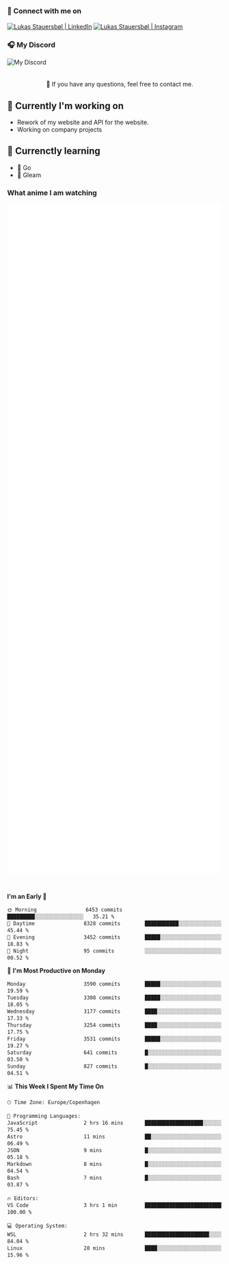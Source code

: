 ### 🔗 Connect with me on
<a href="https://www.instagram.com/lukas_stauersbol" target="_blank"><img align="center" src="https://raw.githubusercontent.com/stauersbol/stauersbol/main/images/instagram.svg" alt="Lukas Stauersbøl | LinkedIn" width="30px"/></a>
<a href="https://www.linkedin.com/in/lukas-stauersbol/" target="_blank"><img align="center" src="https://raw.githubusercontent.com/stauersbol/stauersbol/main/images/linkedin.svg" alt="Lukas Stauersbøl | Instagram" width="30px"/></a>

<p align="center">
 <h3>🎧 My Discord</h3>
 <img align="left" height="55px" src="https://discord.c99.nl/widget/theme-2/147806323323568128.png" alt="My Discord" />
</p>

<br/>
<br/>
<br/>
💬 If you have any questions, feel free to contact me.

## 🔭 Currently I'm working on
- Rework of my website and API for the website.
- Working on company projects
 
## 🌱 Currenctly learning
- 💙 Go
- 💜 Gleam

### What anime I am watching
<a href="https://anilist.co/user/slashiy/" align="center"><img align="center" width="500px" src="metrics.plugin.personal.anilist.svg" /></a>

<br/>

<!--START_SECTION:waka-->
**I'm an Early 🐤** 

```text
🌞 Morning                6453 commits        █████████░░░░░░░░░░░░░░░░   35.21 % 
🌆 Daytime                8328 commits        ███████████░░░░░░░░░░░░░░   45.44 % 
🌃 Evening                3452 commits        █████░░░░░░░░░░░░░░░░░░░░   18.83 % 
🌙 Night                  95 commits          ░░░░░░░░░░░░░░░░░░░░░░░░░   00.52 % 
```
📅 **I'm Most Productive on Monday** 

```text
Monday                   3590 commits        █████░░░░░░░░░░░░░░░░░░░░   19.59 % 
Tuesday                  3308 commits        █████░░░░░░░░░░░░░░░░░░░░   18.05 % 
Wednesday                3177 commits        ████░░░░░░░░░░░░░░░░░░░░░   17.33 % 
Thursday                 3254 commits        ████░░░░░░░░░░░░░░░░░░░░░   17.75 % 
Friday                   3531 commits        █████░░░░░░░░░░░░░░░░░░░░   19.27 % 
Saturday                 641 commits         █░░░░░░░░░░░░░░░░░░░░░░░░   03.50 % 
Sunday                   827 commits         █░░░░░░░░░░░░░░░░░░░░░░░░   04.51 % 
```


📊 **This Week I Spent My Time On** 

```text
🕑︎ Time Zone: Europe/Copenhagen

💬 Programming Languages: 
JavaScript               2 hrs 16 mins       ███████████████████░░░░░░   75.45 % 
Astro                    11 mins             ██░░░░░░░░░░░░░░░░░░░░░░░   06.49 % 
JSON                     9 mins              █░░░░░░░░░░░░░░░░░░░░░░░░   05.18 % 
Markdown                 8 mins              █░░░░░░░░░░░░░░░░░░░░░░░░   04.54 % 
Bash                     7 mins              █░░░░░░░░░░░░░░░░░░░░░░░░   03.87 % 

🔥 Editors: 
VS Code                  3 hrs 1 min         █████████████████████████   100.00 % 

💻 Operating System: 
WSL                      2 hrs 32 mins       █████████████████████░░░░   84.04 % 
Linux                    28 mins             ████░░░░░░░░░░░░░░░░░░░░░   15.96 % 
```


<!--END_SECTION:waka-->
